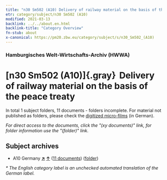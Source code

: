 ```yaml
---
title: "n30 Sm502 (A10) Delivery of railway material on the basis of the peace treaty"
etr: category/subject/n30 Sm502 (A10)
modified: 2021-03-13
backlink: ../../about.en.html
backlink-title: "Category Overview"
fn-stub: about
x-canonical: https://pm20.zbw.eu/category/subject/s/n30_Sm502_(A10)
---
```


### Hamburgisches Welt-Wirtschafts-Archiv (HWWA)
# [n30 Sm502 (A10)]{.gray}&#8201; Delivery of railway material on the basis of the peace treaty&#160; 





In total 1 subject folders, 11 documents - folders incomplete.
For material not published as folders, please check the [digitized micro-films](/film/h1_sh.de.html) (in German).

_For direct access to the documents, click the "(xy documents)" link, for folder information use the "(folder)" link._

## Subject archives


- A10 Germany [**&nearr;**](../../../geo/i/126128/about.en.html "Germany (all folders)") [**&uarr;**](../../../geo/about.en.html#A10 "Country category system") (<a href="https://pm20.zbw.eu/dfgview/sh/126128,145549" title="about: Germany : Delivery of railway material on the basis of the peace treaty" target="_blank">11 documents</a>) ([folder](../../../../folder/sh/1261xx/126128/1455xx/145549/about.en.html))


_* The English category label is an unchecked automated translation of the German label._

